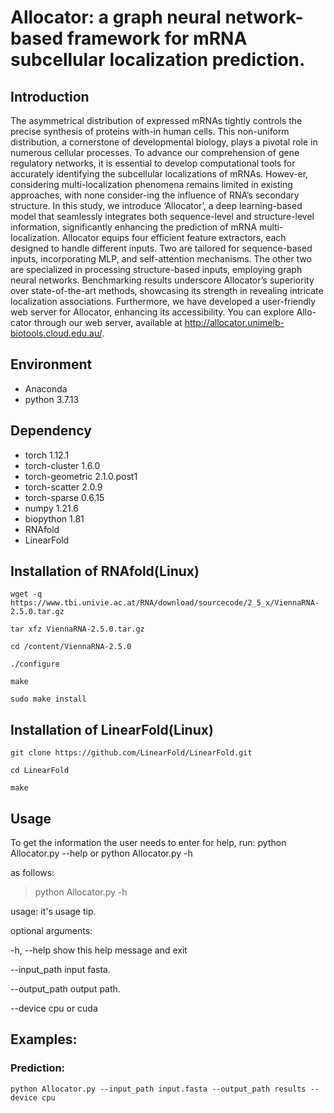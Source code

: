 # Allocator: a graph neural network-based framework for mRNA subcellular localization prediction.
## Introduction

The asymmetrical distribution of expressed mRNAs tightly controls the precise synthesis of proteins with-in human cells. This non-uniform distribution, a cornerstone of developmental biology, plays a pivotal role in numerous cellular processes. To advance our comprehension of gene regulatory networks, it is essential to develop computational tools for accurately identifying the subcellular localizations of mRNAs. Howev-er, considering multi-localization phenomena remains limited in existing approaches, with none consider-ing the influence of RNA’s secondary structure. In this study, we introduce ‘Allocator’, a deep learning-based model that seamlessly integrates both sequence-level and structure-level information, significantly enhancing the prediction of mRNA multi-localization. Allocator equips four efficient feature extractors, each designed to handle different inputs. Two are tailored for sequence-based inputs, incorporating MLP, and self-attention mechanisms. The other two are specialized in processing structure-based inputs, employing graph neural networks. Benchmarking results underscore Allocator’s superiority over state-of-the-art methods, showcasing its strength in revealing intricate localization associations. Furthermore, we have developed a user-friendly web server for Allocator, enhancing its accessibility. You can explore Allo-cator through our web server, available at http://allocator.unimelb-biotools.cloud.edu.au/.

## Environment
* Anaconda
* python 3.7.13

## Dependency

* torch   1.12.1
* torch-cluster   1.6.0
* torch-geometric   2.1.0.post1
* torch-scatter   2.0.9
* torch-sparse    0.6.15
* numpy		1.21.6
* biopython	1.81
* RNAfold
* LinearFold

## Installation of RNAfold(Linux)


```wget -q https://www.tbi.univie.ac.at/RNA/download/sourcecode/2_5_x/ViennaRNA-2.5.0.tar.gz```

```tar xfz ViennaRNA-2.5.0.tar.gz```

```cd /content/ViennaRNA-2.5.0```

```./configure```

```make```

```sudo make install```


## Installation of LinearFold(Linux)

```git clone https://github.com/LinearFold/LinearFold.git```

```cd LinearFold```

```make```


## Usage

To get the information the user needs to enter for help, run:
    python Allocator.py --help
 or
    python Allocator.py -h

as follows:

>python Allocator.py -h
>
usage: it's usage tip.

optional arguments:

  -h, --help            show this help message and exit
  
  --input_path          input fasta.
  
  --output_path         output path.
  
  --device              cpu or cuda

## Examples:

### Prediction:
```python Allocator.py --input_path input.fasta --output_path results --device cpu```
